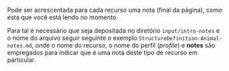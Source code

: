 Pode ser acrescentada para cada recurso uma nota (final da página),
como esta que você está lendo no momento.

Para tal é necessário que seja depositada no diretório `input/intro-notes` e o nome
do arquivo seguir seguinte o exemplo `StructureDefinition-Animal-notes.md`,
onde o nome do recurso, o nome do perfil (_profile_) e **notes** são empregados para indicar que é uma nota deste tipo de recurso em particular.

